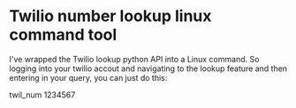 # Twilio number lookup linux command tool

I've wrapped the Twilio lookup python API into a Linux command. So logging into your twilio accout and navigating to the lookup feature and then entering in your query, you can just do this:

twil_num 1234567
